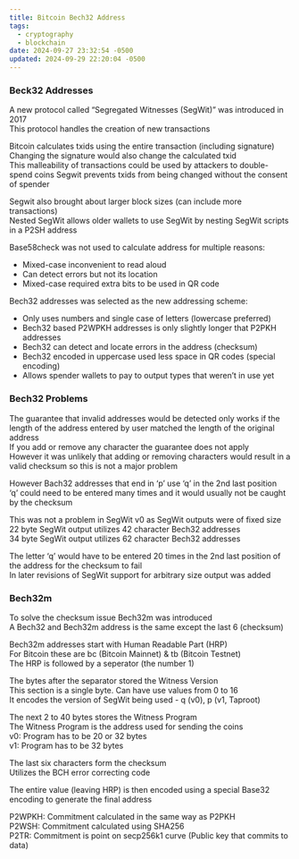 ```yaml
---
title: Bitcoin Bech32 Address
tags:
  - cryptography
  - blockchain
date: 2024-09-27 23:32:54 -0500
updated: 2024-09-29 22:20:04 -0500
---
```


### Beck32 Addresses

A new protocol called “Segregated Witnesses (SegWit)” was introduced in 2017  
This protocol handles the creation of new transactions  

Bitcoin calculates txids using the entire transaction (including signature)  
Changing the signature would also change the calculated txid    
This malleability of transactions could be used by attackers to double-spend coins
Segwit prevents txids from being changed without the consent of spender  

Segwit also brought about larger block sizes (can include more transactions)  
Nested SegWit allows older wallets to use SegWit by nesting SegWit scripts in a P2SH address

Base58check was not used to calculate address for multiple reasons:
- Mixed-case inconvenient to read aloud  
- Can detect errors but not its location
- Mixed-case required extra bits to be used in QR code

Bech32 addresses was selected as the new addressing scheme: 
- Only uses numbers and single case of letters (lowercase preferred)
- Bech32 based P2WPKH addresses is only slightly longer that P2PKH addresses
- Bech32 can detect and locate errors in the address (checksum)
- Bech32 encoded in uppercase used less space in QR codes (special encoding)
- Allows spender wallets to pay to output types that weren’t in use yet

### Bech32 Problems

The guarantee that invalid addresses would be detected only works if the length of the address entered by user matched the length of the original address  
If you add or remove any character the guarantee does not apply  
However it was unlikely that adding or removing characters would result in a valid checksum so this is not a major problem  

However Bach32 addresses that end in ‘p’ use ‘q’ in the 2nd last position  
‘q’ could need to be entered many times and it would usually not be caught by the checksum

This was not a problem in SegWit v0 as SegWit outputs were of fixed size  
22 byte SegWit output utilizes 42 character Bech32 addresses  
34 byte SegWit output utilizes 62 character Bech32 addresses  

The letter ‘q’ would have to be entered 20 times in the 2nd last position of the address for the checksum to fail  
In later revisions of SegWit support for arbitrary size output was added   

### Bech32m

To solve the checksum issue Bech32m was introduced  
A Bech32 and Bech32m address is the same except the last 6 (checksum)

Bech32m addresses start with Human Readable Part (HRP)  
For Bitcoin these are bc (Bitcoin Mainnet) & tb (Bitcoin Testnet)  
The HRP is followed by a seperator (the number 1)  

The bytes after the separator stored the Witness Version  
This section is a single byte. Can have use values from 0 to 16  
It encodes the version of SegWit being used - q (v0), p (v1, Taproot)  

The next 2 to 40 bytes stores the Witness Program  
The Witness Program is the address used for sending the coins  
v0: Program has to be 20 or 32 bytes  
v1: Program has to be 32 bytes  

The last six characters form the checksum  
Utilizes the BCH error correcting code  

The entire value (leaving HRP) is then encoded using a special Base32 encoding to generate the final address  

P2WPKH: Commitment calculated in the same way as P2PKH  
P2WSH: Commitment calculated using SHA256  
P2TR: Commitment is point on secp256k1 curve (Public key that commits to data)
